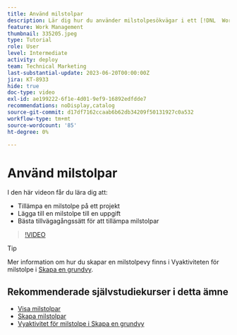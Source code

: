 ```yaml
---
title: Använd milstolpar
description: Lär dig hur du använder milstolpesökvägar i ett [!DNL  Workfront] projekt och associerar nyckelaktiviteter som milstolpesteg i projektet.
feature: Work Management
thumbnail: 335205.jpeg
type: Tutorial
role: User
level: Intermediate
activity: deploy
team: Technical Marketing
last-substantial-update: 2023-06-20T00:00:00Z
jira: KT-8933
hide: true
doc-type: video
exl-id: ae199222-6f1e-4d01-9ef9-16892edfdde7
recommendations: noDisplay,catalog
source-git-commit: d17df7162ccaab6b62db34209f50131927c0a532
workflow-type: tm+mt
source-wordcount: '85'
ht-degree: 0%

---
```


# Använd milstolpar

I den här videon får du lära dig att:

* Tillämpa en milstolpe på ett projekt
* Lägga till en milstolpe till en uppgift
* Bästa tillvägagångssätt för att tillämpa milstolpar

>[!VIDEO](https://video.tv.adobe.com/v/335205/?quality=12&learn=on&enablevpops)

>[!TIP]
>
>Mer information om hur du skapar en milstolpevy finns i Vyaktiviteten för milstolpe i [Skapa en grundvy](/help/reporting/basic-reporting/create-a-basic-view.md).

## Rekommenderade självstudiekurser i detta ämne

* [Visa milstolpar](/help/manage-work/approval-processes-and-milestone-paths/view-milestones.md)
* [Skapa milstolpar](/help/administration-and-setup/approval-processes-and-milestone-paths/creating-milestones.md)
* [Vyaktivitet för milstolpe i Skapa en grundvy](/help/reporting/basic-reporting/create-a-basic-view.md)
